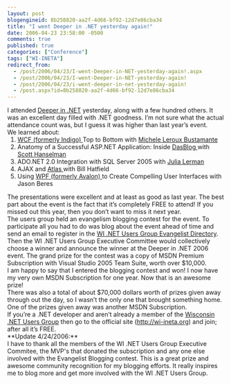 ```yaml
---
layout: post
blogengineid: 8b258820-aa2f-4d66-bf92-12d7e86cba34
title: "I went Deeper in .NET yesterday again!"
date: 2006-04-23 23:58:00 -0500
comments: true
published: true
categories: ["Conference"]
tags: ["WI-INETA"]
redirect_from: 
  - /post/2006/04/23/I-went-Deeper-in-NET-yesterday-again!.aspx
  - /post/2006/04/23/I-went-Deeper-in-NET-yesterday-again!
  - /post/2006/04/23/i-went-deeper-in-net-yesterday-again!
  - /post.aspx?id=8b258820-aa2f-4d66-bf92-12d7e86cba34
---
```


<p class="MsoNormal" style="margin: 0in 0in 0pt">I attended <a href="http://wi-ineta.org/didn">Deeper in .NET</a> yesterday, along with a few hundred others. It was an excellent day filled with .NET goodness. I&rsquo;m not sure what the actual attendance count was, but I guess it was higher than last year&rsquo;s event.
 
<p class="MsoNormal" style="margin: 0in 0in 0pt">We learned about:
<ol style="margin-top: 0in">
<li class="MsoNormal" style="margin: 0in 0in 0pt; tab-stops: list .5in"><a href="http://windowscommunication.net/">WCF (formerly Indigo) </a>Top to Bottom with <a href="http://dasblonde.net">Michele Leroux Bustamante</a> </li>
<li class="MsoNormal" style="margin: 0in 0in 0pt; tab-stops: list .5in">Anatomy of a Successful ASP.NET Application: Inside <a href="http://dasblog.info/">DasBlog </a>with <a href="http://computerzen.com">Scott Hanselman</a> </li>
<li class="MsoNormal" style="margin: 0in 0in 0pt; tab-stops: list .5in">ADO.NET 2.0 Integration with SQL Server 2005 with <a href="http://www.thedatafarm.com/blog">Julia Lerman</a> </li>
<li class="MsoNormal" style="margin: 0in 0in 0pt; tab-stops: list .5in">AJAX and <a href="http://atlas.asp.net">Atlas </a>with Bill Hatfield </li>
<li class="MsoNormal" style="margin: 0in 0in 0pt; tab-stops: list .5in">Using <a href="http://msdn.microsoft.com/winfx/reference/presentation/default.aspx">WPF (formerly Avalon) </a>to Create Compelling User Interfaces with Jason Beres</li>
</ol>  
<p class="MsoNormal" style="margin: 0in 0in 0pt">The presentations were excellent and at least as good as last year. The best part about the event is the fact that it&rsquo;s completely FREE to attend! If you missed out this year, then you don&rsquo;t want to miss it next year.
 
<p class="MsoNormal" style="margin: 0in 0in 0pt">The users group held an evangelism blogging contest for the event. To participate all you had to do was blog about the event ahead of time and send an email to register in the <a href="http://wi-ineta.org/DesktopDefault.aspx?tabid=145">WI .NET Users Group Evangelist Directory</a>. Then the WI .NET Users Group Executive Committee would collectively choose a winner and announce the winner at the Deeper in .NET 2006 event. The grand prize for the contest was a copy of MSDN Premium Subscription with Visual Studio 2005 Team Suite, worth over $10,000.
 
<p class="MsoNormal" style="margin: 0in 0in 0pt">I am happy to say that I entered the blogging contest and won! I now have my very own MSDN Subscription for one year. Now that is an awesome prize!
 
<p class="MsoNormal" style="margin: 0in 0in 0pt">There was also a total of about $70,000 dollars worth of prizes given away through out the day, so I wasn&rsquo;t the only one that brought something home. One of the prizes given away was another MSDN Subscription.
 
<p class="MsoNormal" style="margin: 0in 0in 0pt">If you&rsquo;re a .NET developer and aren&rsquo;t already a member of the <a href="http://wi-ineta.org">Wisconsin .NET Users Group</a> then go to the official site (<a href="http://wi-ineta.org">http://wi-ineta.org</a>) and join; after all it&rsquo;s FREE.
<p class="MsoNormal" style="margin: 0in 0in 0pt"> 
<p class="MsoNormal" style="margin: 0in 0in 0pt"> 
<p class="MsoNormal" style="margin: 0in 0in 0pt">**Update 4/24/2006:**
<p class="MsoNormal" style="margin: 0in 0in 0pt">I have to thank all the members of the WI .NET Users Group Executive Commitee, the MVP's that donated the subscription and any one else involved with the Evangelist Blogging contest. This is a great prize and awesome community recognition for my blogging efforts. It really inspires me to blog more and get more involved with the WI .NET Users Group.
